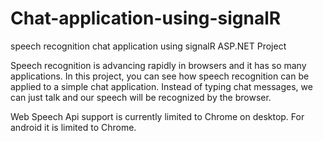 # Chat-application-using-signalR
speech recognition chat application using signalR ASP.NET Project


Speech recognition is advancing rapidly in browsers and it has so many applications. In this project, you can see how speech recognition can be applied to a simple chat application. 
Instead of typing chat messages, we can just talk and our speech will be recognized by the browser.

Web Speech Api support is currently limited to Chrome on desktop. For android it is limited to Chrome.
